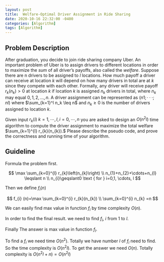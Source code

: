 ```yaml
---
layout: post
title:  Welfare-Optimal Driver Assignment in Ride Sharing
date: 2020-10-16 22:32:00 -0400
categories: [Algorithm]
tags: [Algorithm]
---
```


## Problem Description

After graduation, you decide to join ride sharing company Uber. An important problem of Uber is to assign drivers to different locations in order to maximize the *sum* of all driver’s payoffs, also called the *welfare*. Suppose there are n drivers to be assigned to *l* locations. How much payoff a driver can receive at location *k* will depend on how many drivers in total are at *k* since they compete with each other. Formally, any driver will receive payoff  $r_k(n_k) > 0$ at location $k$ if location $k$ is assigned $n_k$ drivers in total, where $n_k$ may equal $0, 1, 2,..., n$. A driver assignment can be represented as $(n1; · · · ; nl)$ where $\sum_{k=1}^l n_k \leq n$ and $n_k ≥ 0$ is the number of drivers assigned to location $k$.

Given input $r_{k}(i)\  k=1, \cdots, l , i=0, \cdots, n$
you are asked to design an $O(n^{2} l)$ time  algorithm to compute the driver assignment to maximize the total welfare $\sum_{k=1}^{l} r_{k}(n_{k}).$ 
Please describe the pseudo code, and prove the correctness and running time of your algorithm.

## Guideline

Formula the problem first. 

$$
\max \sum_{k=0}^{l} r_{k}\left(n_{k}\right) \\
n_{1}+n_{2}+\cdots+n_{l} \leqslant n \\
n_{i}\geqslant0 \text { for } i=0,1, \cdots, l
$$

Then we define $f_{i} (n)$

$$
f_{i} (n)=\max \sum_{k=0}^{i} r_{k}(n_{k})  \\ 
\sum_{k=0}^{i} n_{k} =n
$$

We can easily find max  value in function $f_{i}$ by time complexity $O(n)$.

In order to find the final result.  we  need to find $f_{i}$, $i$ from  1 to $l$.

Finally The answer is max value in function $f_l$. 

To find a $f_i$ we need time $O(n^2)$. Totally we have number $l$ of $f_i$ need to find. So the time complexity is $O(n^2l)$. To get the answer we need $O(n)$. Totally complexity is $O(n^2l + n ) = O(n^2l)$
